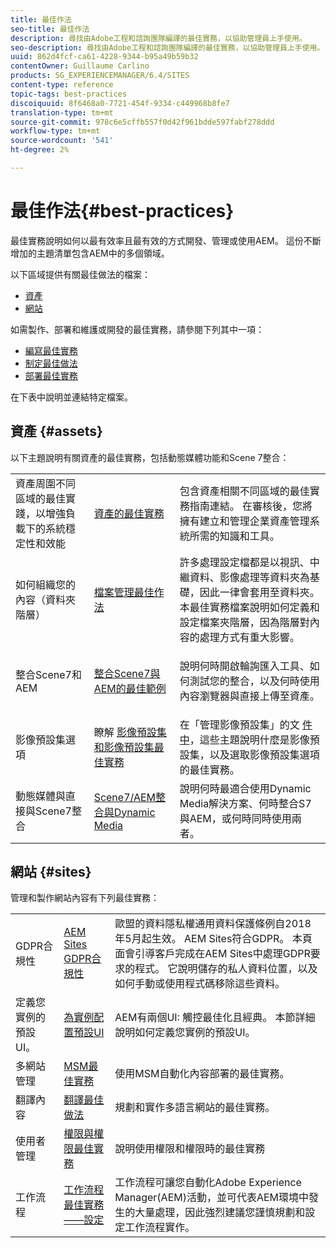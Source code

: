 ```yaml
---
title: 最佳作法
seo-title: 最佳作法
description: 尋找由Adobe工程和諮詢團隊編譯的最佳實務，以協助管理員上手使用。
seo-description: 尋找由Adobe工程和諮詢團隊編譯的最佳實務，以協助管理員上手使用。
uuid: 862d4fcf-ca61-4228-9344-b95a49b59b32
contentOwner: Guillaume Carlino
products: SG_EXPERIENCEMANAGER/6.4/SITES
content-type: reference
topic-tags: best-practices
discoiquuid: 8f6468a0-7721-454f-9334-c449968b8fe7
translation-type: tm+mt
source-git-commit: 978c6e5cffb557f0d42f961bdde597fabf278ddd
workflow-type: tm+mt
source-wordcount: '541'
ht-degree: 2%

---
```



# 最佳作法{#best-practices}

最佳實務說明如何以最有效率且最有效的方式開發、管理或使用AEM。 這份不斷增加的主題清單包含AEM中的多個領域。

以下區域提供有關最佳做法的檔案：

* [資產](#assets)
* [網站](#sites)

如需製作、部署和維護或開發的最佳實務，請參閱下列其中一項：

* [編寫最佳實務](/help/sites-authoring/best-practices.md)
* [制定最佳做法](/help/sites-developing/best-practices.md)
* [部署最佳實務](/help/sites-deploying/best-practices.md)

在下表中說明並連結特定檔案。

## 資產 {#assets}

以下主題說明有關資產的最佳實務，包括動態媒體功能和Scene 7整合：

<table> 
 <tbody>
  <tr>
   <td>資產周圍不同區域的最佳實踐，以增強負載下的系統穩定性和效能</td> 
   <td><a href="/help/assets/organize-assets.md">資產的最佳實務</a></td> 
   <td>包含資產相關不同區域的最佳實務指南連結。 在審核後，您將擁有建立和管理企業資產管理系統所需的知識和工具。</td> 
  </tr>
  <tr>
   <td>如何組織您的內容（資料夾階層）</td> 
   <td><a href="/help/assets/organize-assets.md">檔案管理最佳作法</a></td> 
   <td>許多處理設定檔都是以視訊、中繼資料、影像處理等資料夾為基礎，因此一律會套用至資料夾。 本最佳實務檔案說明如何定義和設定檔案夾階層，因為階層對內容的處理方式有重大影響。 </td> 
  </tr>
  <tr>
   <td>整合Scene7和AEM</td> 
   <td><a href="/help/sites-administering/scene7.md#best-practices-for-integrating-scene-with-aem">整合Scene7與AEM的最佳範例</a></td> 
   <td><p>說明何時開啟輪詢匯入工具、如何測試您的整合，以及何時使用內容瀏覽器與直接上傳至資產。</p> </td> 
  </tr>
  <tr>
   <td>影像預設集選項</td> 
   <td>瞭解 <a href="/help/assets/managing-image-presets.md#understanding-image-presets">影像預設集</a><a href="/help/assets/managing-image-presets.md#image-preset-options">和影像預設集最佳實務</a></td> 
   <td>在「管理影像預設集」的文 <a href="/help/assets/managing-image-presets.md">件中</a>，這些主題說明什麼是影像預設集，以及選取影像預設集選項的最佳實務。</td> 
  </tr>
  <tr>
   <td>動態媒體與直接與Scene7整合</td> 
   <td><a href="/help/sites-administering/scene7.md#aem-scene-integration-versus-dynamic-media">Scene7/AEM整合與Dynamic Media</a></td> 
   <td>說明何時最適合使用Dynamic Media解決方案、何時整合S7與AEM，或何時同時使用兩者。</td> 
  </tr>
 </tbody>
</table>

## 網站 {#sites}

管理和製作網站內容有下列最佳實務：

<table> 
 <tbody>
  <tr>
   <td>GDPR合規性</td> 
   <td><a href="/help/sites-administering/gdpr-compliance-sites.md">AEM Sites GDPR合規性</a></td> 
   <td>歐盟的資料隱私權通用資料保護條例自2018年5月起生效。 AEM Sites符合GDPR。 本頁面會引導客戶完成在AEM Sites中處理GDPR要求的程式。 它說明儲存的私人資料位置，以及如何手動或使用程式碼移除這些資料。</td> 
  </tr>
  <tr>
   <td>定義您實例的預設UI。</td> 
   <td><p><a href="/help/sites-authoring/select-ui.md#configuring-the-default-ui-for-your-instance">為實例配置預設UI</a></p> </td> 
   <td>AEM有兩個UI: 觸控最佳化且經典。 本節詳細說明如何定義您實例的預設UI。</td> 
  </tr>
  <tr>
   <td>多網站管理</td> 
   <td><a href="/help/sites-administering/msm-best-practices.md">MSM最佳實務</a></td> 
   <td>使用MSM自動化內容部署的最佳實務。 </td> 
  </tr>
  <tr>
   <td>翻譯內容</td> 
   <td><a href="/help/sites-administering/tc-bp.md">翻譯最佳做法</a></td> 
   <td>規劃和實作多語言網站的最佳實務。</td> 
  </tr>
  <tr>
   <td>使用者管理</td> 
   <td><a href="/help/sites-administering/security.md#best-practices">權限與權限最佳實務</a></td> 
   <td>說明使用權限和權限時的最佳實務 </td> 
  </tr>
  <tr>
   <td>工作流程</td> 
   <td><a href="/help/sites-developing/workflows-best-practices.md#configuration">工作流程最佳實務——設定</a></td> 
   <td>工作流程可讓您自動化Adobe Experience Manager(AEM)活動，並可代表AEM環境中發生的大量處理，因此強烈建議您謹慎規劃和設定工作流程實作。</td> 
  </tr>
 </tbody>
</table>

